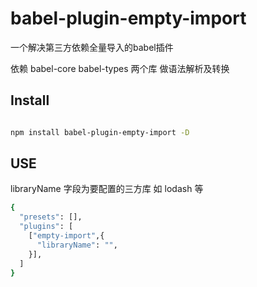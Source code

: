 # babel-plugin-empty-import 

一个解决第三方依赖全量导入的babel插件  

依赖  babel-core babel-types 两个库  做语法解析及转换

## Install

```bash

npm install babel-plugin-empty-import -D

```

## USE

libraryName 字段为要配置的三方库  如 lodash 等


```bash
{
  "presets": [],
  "plugins": [
    ["empty-import",{
      "libraryName": "",
    }],
  ]
}

```